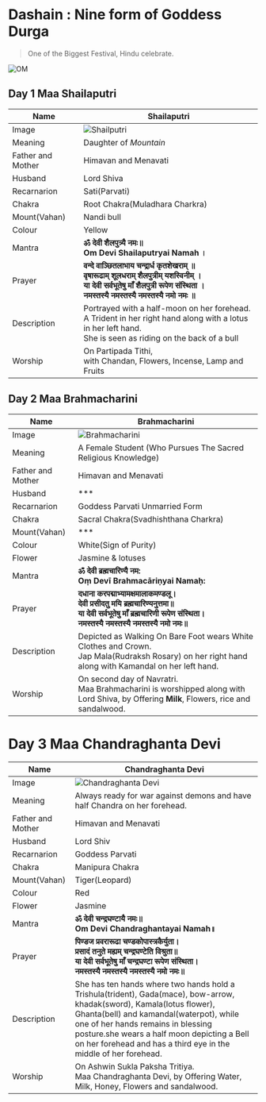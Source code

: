 # Dashain : Nine form of Goddess Durga


> One of the Biggest Festival, Hindu celebrate.

![OM](https://upload.wikimedia.org/wikipedia/commons/thumb/0/0a/Aum_Om_black.svg/200px-Aum_Om_black.svg.png)
## Day 1 Maa Shailaputri
| Name | Shailaputri |
| --- | --- |
| Image | ![Shailputri](https://upload.wikimedia.org/wikipedia/commons/thumb/4/4f/Shailaputri_Sanghasri_2010_Arnab_Dutta.JPG/220px-Shailaputri_Sanghasri_2010_Arnab_Dutta.JPG)
| Meaning | Daughter of *Mountain* |
| Father and Mother | Himavan and Menavati |
| Husband | Lord Shiva |
| Recarnarion | Sati(Parvati) |
| Chakra | Root Chakra(Muladhara Charkra) |
| Mount(Vahan) | Nandi bull |
| Colour | Yellow |
| Mantra | **ॐ देवी शैलपुत्र्यै नमः॥** <br> **Om Devi Shailaputryai Namah ।** |
| Prayer | **वन्दे वाञ्छितलाभाय चन्द्रार्ध कृतशेखराम् ॥<br>वृषारूढाम् शूलधराम् शैलपुत्रीम् यशस्विनीम् । <br>या देवी सर्वभू‍तेषु माँ शैलपुत्री रूपेण संस्थिता ।<br> नमस्तस्यै नमस्तस्यै नमस्तस्यै नमो नमः ॥** |
| Description |  Portrayed with a half-moon on her forehead.<br>A Trident in her right hand along with a lotus in her left hand.<br> She is seen as riding on the back of a bull |
| Worship | On Partipada Tithi,<br> with Chandan, Flowers, Incense, Lamp and Fruits |

## Day 2 Maa Brahmacharini
| Name | Brahmacharini |
| --- | --- |
| Image | ![Brahmacharini](https://upload.wikimedia.org/wikipedia/commons/thumb/3/37/Brahmacharini.jpg/220px-Brahmacharini.jpg)
| Meaning | A Female Student (Who Pursues The Sacred Religious Knowledge)  |
| Father and Mother | Himavan and Menavati |
| Husband | *** |
| Recarnarion | Goddess Parvati Unmarried Form |
| Chakra | Sacral Chakra(Svadhishthana Charkra) |
| Mount(Vahan) | *** |
| Colour | White(Sign of Purity) |
| Flower | Jasmine & lotuses |
| Mantra | **ॐ देवी ब्रह्मचारिण्यै नम:** <br> **Oṃ Devī Brahmacāriṇyai Namaḥ:** |
| Prayer | **दधाना करपद्माभ्यामक्षमालाकमण्डलू।<br>देवी प्रसीदतु मयि ब्रह्मचारिण्यनुत्तमा॥<br>या देवी सर्वभू‍तेषु माँ ब्रह्मचारिणी रूपेण संस्थिता। <br> नमस्तस्यै नमस्तस्यै नमस्तस्यै नमो नमः॥** |
| Description |  Depicted as Walking On Bare Foot wears White Clothes and Crown.<br>Jap Mala(Rudraksh Rosary) on her right hand along with Kamandal on her left hand. |
| Worship | On second day of Navratri.<br> Maa Brahmacharini is worshipped along with Lord Shiva, by Offering **Milk**, Flowers, rice and sandalwood. |

# Day 3 Maa Chandraghanta Devi
| Name | Chandraghanta Devi |
| --- | --- |
| Image | ![Chandraghanta Devi](https://upload.wikimedia.org/wikipedia/commons/thumb/4/4f/Chandraghanta_Sanghasri_2010_Arnab_Dutta.JPG/220px-Chandraghanta_Sanghasri_2010_Arnab_Dutta.JPG)
| Meaning | Always ready for war against demons and have half Chandra on her forehead.  |
| Father and Mother | Himavan and Menavati |
| Husband | Lord Shiv |
| Recarnarion | Goddess Parvati |
| Chakra | Manipura Chakra |
| Mount(Vahan) | Tiger(Leopard) |
| Colour | Red |
| Flower | Jasmine |
| Mantra | **ॐ देवी चन्द्रघण्टायै नमः॥** <br> **Om Devi Chandraghantayai Namah॥** |
| Prayer | **पिण्डज प्रवरारूढा चण्डकोपास्त्रकैर्युता।<br>प्रसादं तनुते मह्यम् चन्द्रघण्टेति विश्रुता॥<br>या देवी सर्वभू‍तेषु माँ चन्द्रघण्टा रूपेण संस्थिता।<br> नमस्तस्यै नमस्तस्यै नमस्तस्यै नमो नमः॥** |
| Description |  She has ten hands where two hands hold a Trishula(trident), Gada(mace), bow-arrow, khadak(sword), Kamala(lotus flower), Ghanta(bell) and kamandal(waterpot), while one of her hands remains in blessing posture.she wears a half moon depicting a Bell on her forehead and has a third eye in the middle of her forehead.  |
| Worship | On Ashwin Sukla Paksha Tritiya.<br> Maa Chandraghanta Devi, by Offering Water, Milk, Honey, Flowers and sandalwood. |


